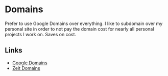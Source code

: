# Domains

Prefer to use Google Domains over everything. I like to subdomain over my personal site in order to not pay the domain cost for nearly all personal projects I work on. Saves on cost.

## Links

- [Google Domains](https://domains.google/)
- [Zeit Domains](https://zeit.co/domains)
